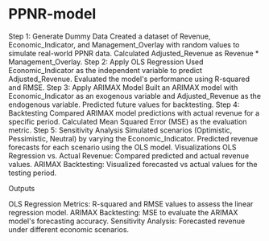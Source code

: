 # PPNR-model




Step 1: Generate Dummy Data
Created a dataset of Revenue, Economic_Indicator, and Management_Overlay with random values to simulate real-world PPNR data.
Calculated Adjusted_Revenue as Revenue * Management_Overlay.
Step 2: Apply OLS Regression
Used Economic_Indicator as the independent variable to predict Adjusted_Revenue.
Evaluated the model's performance using R-squared and RMSE.
Step 3: Apply ARIMAX Model
Built an ARIMAX model with Economic_Indicator as an exogenous variable and Adjusted_Revenue as the endogenous variable.
Predicted future values for backtesting.
Step 4: Backtesting
Compared ARIMAX model predictions with actual revenue for a specific period.
Calculated Mean Squared Error (MSE) as the evaluation metric.
Step 5: Sensitivity Analysis
Simulated scenarios (Optimistic, Pessimistic, Neutral) by varying the Economic_Indicator.
Predicted revenue forecasts for each scenario using the OLS model.
Visualizations
OLS Regression vs. Actual Revenue: Compared predicted and actual revenue values.
ARIMAX Backtesting: Visualized forecasted vs actual values for the testing period.

Outputs

OLS Regression Metrics: R-squared and RMSE values to assess the linear regression model.
ARIMAX Backtesting: MSE to evaluate the ARIMAX model's forecasting accuracy.
Sensitivity Analysis: Forecasted revenue under different economic scenarios.
